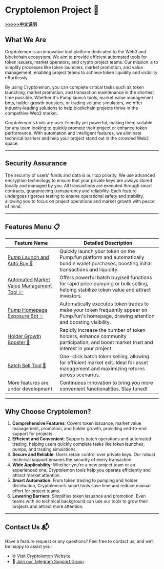 # Cryptolemon Project 🍋  
[**>>>>>中文说明**](https://github.com/cryptolemon-co/cryptolemon/blob/main/README_CN.md)
## What We Are  
Cryptolemon is an innovative tool platform dedicated to the Web3 and blockchain ecosystem. We aim to provide efficient automated tools for token issuers, market operators, and crypto project teams. Our mission is to simplify processes like token launches, market promotion, and value management, enabling project teams to achieve token liquidity and visibility effortlessly.  

By using Cryptolemon, you can complete critical tasks such as token launching, market promotion, and transaction maintenance in the shortest time possible. Whether it's Pump launch tools, market value management bots, holder growth boosters, or trading volume simulators, we offer industry-leading solutions to help blockchain projects thrive in the competitive Web3 market.  

Cryptolemon's tools are user-friendly yet powerful, making them suitable for any team looking to quickly promote their project or enhance token performance. With automation and intelligent features, we eliminate technical barriers and help your project stand out in the crowded Web3 space.  

---

## Security Assurance  
The security of users' funds and data is our top priority. We use advanced encryption technology to ensure that your private keys are always stored locally and managed by you. All transactions are executed through smart contracts, guaranteeing transparency and reliability. Each feature undergoes rigorous testing to ensure operational safety and stability, allowing you to focus on project operations and market growth with peace of mind.  

---

## Features Menu 📋  

| Feature Name                                                                                                                                       | Detailed Description                                                                                                                   |
|----------------------------------------------------------------------------------------------------------------------------------------------------|----------------------------------------------------------------------------------------------------------------------------------------|
| [Pump Launch and Auto Buy 🚀](https://cryptolemon.co/en-US/pump-launch-and-buy-token/solana)                                                       | Quickly launch your token on the Pump.fun platform and automatically bundle wallet purchases, boosting initial transactions and liquidity. |
| [Automated Market Value Management Tool 💹](https://cryptolemon.co/en-US/auto-batch-pump-trading)                                                  | Offers powerful batch buy/sell functions for rapid price pumping or bulk selling, helping stabilize token value and attract investors.   |
| [Pump Homepage Exposure Bot ✨](https://cryptolemon.co/en-US/automated-show-animations-pump-tool)                                                  | Automatically executes token trades to make your token frequently appear on Pump.fun's homepage, drawing attention and boosting visibility. |
| [Holder Growth Booster 👥](https://cryptolemon.co/en-US/token-holders-increase-tool)                                                               | Rapidly increase the number of token holders, enhance community participation, and boost market trust and interest in your project.       |
| [Batch Sell Tool 🔄](https://cryptolemon.co/en-US/batch-sell-token)                                                                                | One-click batch token selling, allowing for efficient market exit. Ideal for asset management and maximizing returns across scenarios.     |
| More features are under development.                                                                                                              | Continuous innovation to bring you more convenient functionalities. Stay tuned!                                                         |

---

## Why Choose Cryptolemon?  

1. **Comprehensive Features**: Covers token issuance, market value management, promotion, and holder growth, providing end-to-end support for projects.  
2. **Efficient and Convenient**: Supports batch operations and automated trading, helping users quickly complete tasks like token launches, pumps, and trading simulations.  
3. **Secure and Reliable**: Users retain control over private keys. Our robust technical support ensures the security of every transaction.  
4. **Wide Applicability**: Whether you’re a new project team or an experienced one, Cryptolemon tools help you operate efficiently and attract market attention.  
5. **Smart Automation**: From token trading to pumping and holder distribution, Cryptolemon’s smart tools save time and reduce manual effort for project teams.  
6. **Lowering Barriers**: Simplifies token issuance and promotion. Even teams with no technical background can use our tools to grow their projects and attract more attention.  

---

## Contact Us 📬  

Have a feature request or any questions? Feel free to contact us, and we’ll be happy to assist you!  
- 🌐 [Visit Cryptolemon Website](https://cryptolemon.co)  
- 🤝 [Join our Telegram Support Group](https://t.me/cryptolemongroup)  

